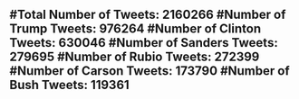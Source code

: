 #Total Number of Tweets: 2160266 
#Number of Trump Tweets: 976264
#Number of Clinton Tweets: 630046
#Number of Sanders Tweets: 279695
#Number of Rubio Tweets: 272399
#Number of Carson Tweets: 173790
#Number of Bush Tweets: 119361
---
